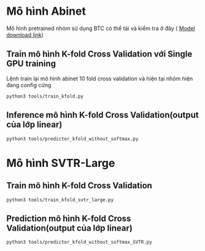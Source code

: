 # Mô hình Abinet
Mô hình pretrained nhóm sử dụng BTC có thể tải và kiểm tra ở đây ( [Model download link](https://paddleocr.bj.bcebos.com/rec_r45_abinet_train.tar))
## Train mô hình K-fold Cross Validation với Single GPU training

Lệnh train lại mô hình abinet 10 fold cross validation và hiện tại nhóm hiện đang config cứng
```
python3 tools/train_kfold.py
```




## Inference  mô hình K-fold Cross Validation(output của lớp linear)

```
python3 tools/predictor_kfold_without_softmax.py
```










# Mô hình SVTR-Large

## Train mô hình K-fold Cross Validation
```
python3 tools/train_kfold_svtr_large.py
```


## Prediction mô hình K-fold Cross Validation(output của lớp linear)
```
python3 tools/predictor_kfold_without_softmax_SVTR.py
```
